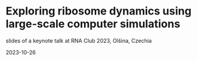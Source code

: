 # Exploring ribosome dynamics using large-scale computer simulations

slides of a keynote talk at RNA Club 2023, Olšina, Czechia

2023-10-26
